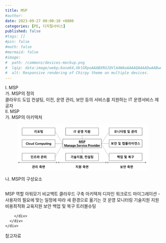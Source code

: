 ```yaml
---
title: MSP
#author: 
date: 2023-09-27 00:00:10 +0800
categories: [PE, 디지털서비스]
published: false
#tags: []
#pin: false
#math: false
#mermaid: false
#image:
#  path: /commons/devices-mockup.png
#  lqip: data:image/webp;base64,UklGRpoAAABXRUJQVlA4WAoAAAAQAAAADwAABwAAQUxQSDIAAAARL0AmbZurmr57yyIiqE8oiG0bejIYEQTgqiDA9vqnsUSI6H+oAERp2HZ65qP/VIAWAFZQOCBCAAAA8AEAnQEqEAAIAAVAfCWkAALp8sF8rgRgAP7o9FDvMCkMde9PK7euH5M1m6VWoDXf2FkP3BqV0ZYbO6NA/VFIAAAA
#  alt: Responsive rendering of Chirpy theme on multiple devices.
---
```


<div class="post-wrap">
  <div class="para">
    <div class="para-title">
      I. MSP 
    </div>
    <div class="para-cntnt">
      <div class="para">
        <div class="para-title">
          가. MSP의 정의
        </div>
        <div class="para-cntnt">
            클라우드 도입 컨설팅, 이전, 운영 관리, 보안 등의 서비스를 지원하는 IT 운영서비스 제공자
        </div>
      </div>
    </div>
  </div>
  
  <div class="para">
    <div class="para-title">
      II. MSP
    </div>
    <div class="para-cntnt">
      <div class="para">
        <div class="para-title">
          가. MSP의 아키텍처
        </div>
        <div class="para-cntnt">
          <figure class="post-figure">
            <img src="/assets/img/posts/MSP.png" alt="MSP">
<!--            <figcaption>Source: Unveiling the Metaverse: Exploring Emerging Trends, Multifaceted Perspectives, and Future Challenges</figcaption>-->
          </figure>
        </div>
      </div>
      <div class="para">
        <div class="para-title">
          나. MSP의 구성요소
        </div>
        <div class="para-cntnt">
          <table class="post-table">
          </table>
          MSP 역할 아워모기 비교백트
  클라우드 구축
    아키텍처 디자인
    워크로드 마이그레이션 - 사용자의 필요에 맞는 일정에 따라 새 환경으로 옮기는 것
  운영
    모니터링
    기술지원
  지원
    비용최적화
    교육지원
  보안
    백업 및 복구
    트러블슈팅

        </div>
      </div>
    </div>
  </div>

  <div class="refr-wrap">
    <div class="refr-title">
        참고자료
    </div>
    <ol class="refr-list">
    <!--    <li>(나현식, 최대선) <a target="_blank" href="https://scienceon.kisti.re.kr/commons/util/originalView.do?cn=JAKO202225948430499&oCn=JAKO202225948430499&dbt=JAKO&journal=NJOU00291864">메타버스 보안 위협 요소 및 대응 방안 검토</a></li>-->
    <!--    <li>(M. Uddin, S. Manickam, H. Ullah, M. Obaidat and A. Dandoush) <a target="_blank" href="https://ieeexplore.ieee.org/abstract/document/10138386">Unveiling the Metaverse: Exploring Emerging Trends, Multifaceted Perspectives, and Future Challenges</a></li>-->
    </ol>
  </div>
</div>
